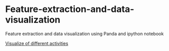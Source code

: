 # Feature-extraction-and-data-visualization
Feature extraction and data visualization using Panda and ipython notebook

[Visualize of different activities](http://nbviewer.ipython.org/github/hessenh/Feature-extraction-and-data-visualization/blob/master/Visualize%20activities.ipynb)
